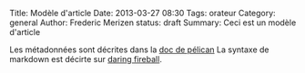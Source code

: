 Title: Modèle d'article
Date: 2013-03-27 08:30
Tags: orateur
Category: general
Author: Frederic Merizen
status: draft
Summary: Ceci est un modèle d'article

Les métadonnées sont décrites dans la [doc de pélican][]
La syntaxe de markdown est décirte sur [daring fireball][].

[doc de pélican]: http://docs.getpelican.com/en/3.1.1/getting_started.html#writing-articles-using-pelican
[daring fireball]: http://daringfireball.net/projects/markdown/syntax
